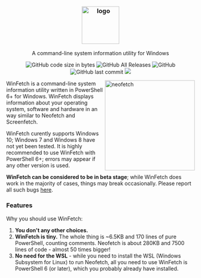 <h3 align="center"><img src="https://lptstr.github.io/lptstr-images/proj/winfetch/logo.png" alt="logo" height="100px"></h3>
<p align="center">A command-line system information utility for Windows</p>

<p align="center">
<img alt="GitHub code size in bytes" src="https://img.shields.io/github/languages/code-size/lptstr/winfetch.svg">
<img alt="GitHub All Releases" src="https://img.shields.io/github/downloads/lptstr/winfetch/total.svg">
<img alt="GitHub" src="https://img.shields.io/github/license/lptstr/winfetch.svg">
<img alt="GitHub last commit" src="https://img.shields.io/github/last-commit/lptstr/winfetch.svg">
<a href="https://www.codacy.com/app/lptstr/winfetch?utm_source=github.com&amp;utm_medium=referral&amp;utm_content=lptstr/winfetch&amp;utm_campaign=Badge_Grade"><img src="https://api.codacy.com/project/badge/Grade/cc3ea20a9c4e4ec8a441e84dd9baa241"/></a>
</p>

<img src="https://lptstr.github.io/lptstr-images/screenshots/projects/winfetch/computant.png" alt="neofetch" align="right" height="240px">

WinFetch is a command-line system information utility written in PowerShell 6+ for Windows. WinFetch displays information about your operating system, software and hardware in an way similar to Neofetch and Screenfetch. 

WinFetch curently supports Windows 10; Windows 7 and Windows 8 have not yet been tested. It is highly recommended to use WinFetch with PowerShell 6+; errors may appear if any other version is used.

**WinFetch can be considered to be in beta stage**; while WinFetch does work in the majority of cases, things may break occasionally. Please report all such bugs [here](https://github.com/lptstr/winfetch/issues/new?title=%5BBUG%5D%20WinFetch%20is%20broken!).

### Features
Why you should use WinFetch:
1. **You don't any other choices.**
2. **WinFetch is tiny.** The whole thing is ~6.5KB and 170 lines of pure PowerShell, counting comments. Neofetch is about 280KB and 7500 lines of code - almost 50 times bigger!
3. **No need for the WSL** - while you need to install the WSL (Windows Subsystem for Linux) to run Neofetch, all you need to use WinFetch is PowerShell 6 (or later), which you probably already have installed.
